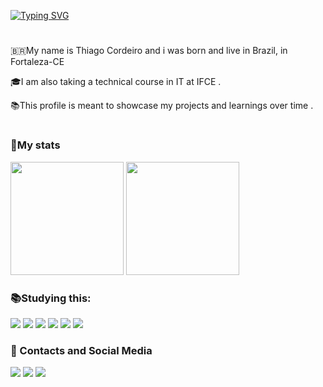 <div>
  
[![Typing SVG](https://readme-typing-svg.demolab.com?font=Fira+Code&weight=100&size=40&duration=2000&pause=1000&color=FFFFFF&background=00000000&center=false&width=700&height=100&lines=Hello%2C+Everyone+%F0%9F%91%8B;Welcome+to+my+profile+%F0%9F%93%83)](https://git.io/typing-svg)
  
</div>
<h1></h1>

<div>
  <p>
 🇧🇷My name is Thiago Cordeiro and i was born and live in Brazil, in Fortaleza-CE 
  </p>
  <p>
🎓I am also taking a technical course in IT at IFCE . 
  </p>
  <p>
 📚This profile is meant to showcase my projects and learnings over time .
  </p>
</div>
<h1></h1>

<div>
  <h3 align="left">🌟My stats</h3>
  <img height="181cm" src="https://github-readme-stats.vercel.app/api?username=thiago-cdb&show_icons=true&theme=midnight-purple"> </img>
  <img height="181cm" src="https://github-readme-stats.vercel.app/api/top-langs/?username=thiago-cdb&show_icons=true&layout=donut&theme=midnight-purple"> </img>
</div>


<h3 align="left">📚Studying this:</h3>
<div>
<img src="https://img.shields.io/badge/Python-3776AB?style=for-the-badge&logo=python&logoColor=white">
  <img src= "https://img.shields.io/badge/Swift-FA7343?style=for-the-badge&logo=swift&logoColor=white">
  <img src="https://img.shields.io/badge/JavaScript-F7DF1E?style=for-the-badge&logo=javascript&logoColor=black">
  <img src="https://img.shields.io/badge/Java-ED8B00?style=for-the-badge&logo=openjdk&logoColor=white">
  <img src="https://img.shields.io/badge/HTML5-E34F26?style=for-the-badge&logo=html5&logoColor=white">
  <img src="https://img.shields.io/badge/CSS3-1572B6?style=for-the-badge&logo=css3&logoColor=white">
</div>

<h3 align="left">💬 Contacts and Social Media</h3>
<div>
<a href = "mailto:fthiagocordeirodebrito@gmail.com"><img src="https://img.shields.io/badge/-Gmail-%23E50914?style=for-the-badge&logo=gmail&logoColor=white" target="_blank"></a>
<a href="https://x.com/thiago_cdb" target="_blank"><img src="https://img.shields.io/badge/-Twitter-%23000000?style=for-the-badge&logo=x&logoColor=white" target="_blank"></a>
<a href="https://instagram.com/thiago__cdb" target="_blank"><img src="https://img.shields.io/badge/-Instagram-%23E4405F?style=for-the-badge&logo=instagram&logoColor=white" target="_blank"></a>


</div>
